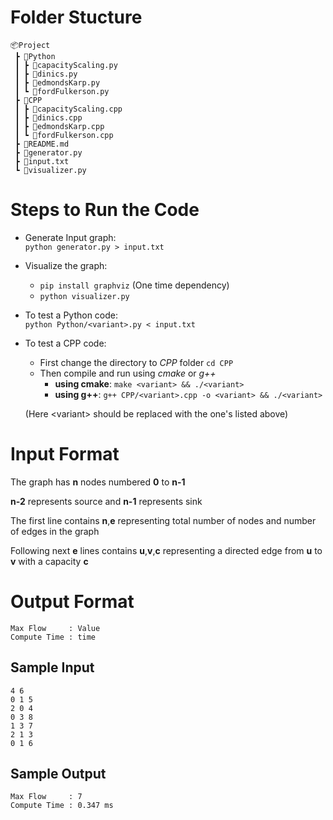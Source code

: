 # Folder Stucture

```
📦Project
 ┣ 📂Python
 ┃ ┣ 📜capacityScaling.py
 ┃ ┣ 📜dinics.py
 ┃ ┣ 📜edmondsKarp.py
 ┃ ┗ 📜fordFulkerson.py
 ┣ 📂CPP
 ┃ ┣ 📜capacityScaling.cpp
 ┃ ┣ 📜dinics.cpp
 ┃ ┣ 📜edmondsKarp.cpp
 ┃ ┗ 📜fordFulkerson.cpp
 ┣ 📜README.md
 ┣ 📜generator.py
 ┣ 📜input.txt
 ┗ 📜visualizer.py
```

# Steps to Run the Code

-   Generate Input graph:  
    `python generator.py > input.txt`
-   Visualize the graph:
    -   `pip install graphviz` (One time dependency)
    -   `python visualizer.py`
-   To test a Python code:  
    `python Python/<variant>.py < input.txt`
-   To test a CPP code:

    -   First change the directory to _CPP_ folder
        `cd CPP`
    -   Then compile and run using _cmake_ or _g++_
        -   **using cmake**: `make <variant> && ./<variant>`
        -   **using g++**: `g++ CPP/<variant>.cpp -o <variant> && ./<variant>`

    (Here \<variant\> should be replaced with the one's listed above)

# Input Format

The graph has **n** nodes numbered **0** to **n-1**

**n-2** represents source and **n-1** represents sink

The first line contains **n**,**e** representing total number of nodes and number of edges in the graph

Following next **e** lines contains **u**,**v**,**c** representing a directed edge from **u** to **v** with a capacity **c**

# Output Format

    Max Flow     : Value
    Compute Time : time

## Sample Input

```
4 6
0 1 5
2 0 4
0 3 8
1 3 7
2 1 3
0 1 6
```

## Sample Output

```
Max Flow     : 7
Compute Time : 0.347 ms
```
